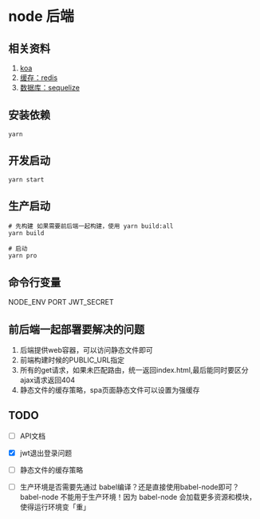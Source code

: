 # node 后端

## 相关资料
1. [koa](https://github.com/koajs/koa)
1. [缓存：redis](https://github.com/luin/ioredis)
1. [数据库：sequelize](https://sequelize.org/v5/)

## 安装依赖
```
yarn
```

## 开发启动
```
yarn start
```

## 生产启动
```
# 先构建 如果需要前后端一起构建，使用 yarn build:all
yarn build

# 启动
yarn pro
```


## 命令行变量
NODE_ENV
PORT
JWT_SECRET

## 前后端一起部署要解决的问题
1. 后端提供web容器，可以访问静态文件即可
1. 前端构建时候的PUBLIC_URL指定
1. 所有的get请求，如果未匹配路由，统一返回index.html,最后能同时要区分ajax请求返回404
1. 静态文件的缓存策略，spa页面静态文件可以设置为强缓存

## TODO
- [ ] API文档
- [x] jwt退出登录问题
- [ ] 静态文件的缓存策略
- [ ] 生产环境是否需要先通过 babel编译？还是直接使用babel-node即可？ babel-node 不能用于生产环境！因为 babel-node 会加载更多资源和模块，使得运行环境变「重」


